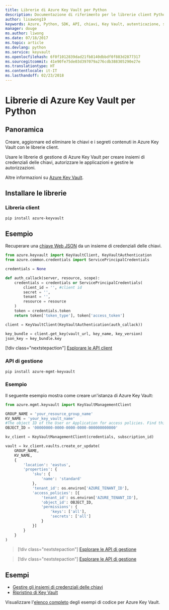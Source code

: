 ```yaml
---
title: Librerie di Azure Key Vault per Python
description: Documentazione di riferimento per le librerie client Python per Azure Key Vault
author: lisawong19
keywords: Azure, Python, SDK, API, chiavi, Key Vault, autenticazione, segreto, chiave, sicurezza
manager: douge
ms.author: liwong
ms.date: 07/18/2017
ms.topic: article
ms.devlang: python
ms.service: keyvault
ms.openlocfilehash: 6f0f1012839dad21fb8140dbbdf0f883d2877317
ms.sourcegitcommit: 41e90fe75de03d397079a276cdb388305290e27e
ms.translationtype: HT
ms.contentlocale: it-IT
ms.lasthandoff: 02/23/2018
---
```

# <a name="azure-key-vault-libraries-for-python"></a>Librerie di Azure Key Vault per Python

## <a name="overview"></a>Panoramica

Creare, aggiornare ed eliminare le chiavi e i segreti contenuti in Azure Key Vault con le librerie client.

Usare le librerie di gestione di Azure Key Vault per creare insiemi di credenziali delle chiavi, autorizzare le applicazioni e gestire le autorizzazioni. 

Altre informazioni su [Azure Key Vault](/azure/key-vault/key-vault-whatis).

## <a name="install-the-libraries"></a>Installare le librerie

### <a name="client-library"></a>Libreria client
```bash
pip install azure-keyvault
```

## <a name="example"></a>Esempio
Recuperare una [chiave Web JSON](https://tools.ietf.org/html/draft-ietf-jose-json-web-key-18) da un insieme di credenziali delle chiavi.

```python
from azure.keyvault import KeyVaultClient, KeyVaultAuthentication
from azure.common.credentials import ServicePrincipalCredentials

credentials = None

def auth_callack(server, resource, scope):
    credentials = credentials or ServicePrincipalCredentials(
        client_id = '', #client id
        secret = '',
        tenant = '',
        resource = resource
    )
    token = credentials.token
    return token['token_type'], token['access_token']

client = KeyVaultClient(KeyVaultAuthentication(auth_callack))

key_bundle = client.get_key(vault_url, key_name, key_version)
json_key = key_bundle.key
```
[!div class="nextstepaction"]
[Esplorare le API client](/python/api/overview/azure/keyvault/client)

### <a name="management-api"></a>API di gestione
```bash
pip install azure-mgmt-keyvault
```

### <a name="example"></a>Esempio
Il seguente esempio mostra come creare un'istanza di Azure Key Vault: 

```python
from azure.mgmt.keyvault import KeyVaultManagementClient

GROUP_NAME = 'your_resource_group_name'
KV_NAME = 'your_key_vault_name'
#The object ID of the User or Application for access policies. Find this number in the portal
OBJECT_ID = '00000000-0000-0000-0000-000000000000'

kv_client = KeyVaultManagementClient(credentials, subscription_id)

vault = kv_client.vaults.create_or_update(
    GROUP_NAME,
    KV_NAME,
    {
        'location': 'eastus',
        'properties': {
            'sku': {
                'name': 'standard'
            },
            'tenant_id': os.environ['AZURE_TENANT_ID'],
            'access_policies': [{
                'tenant_id': os.environ['AZURE_TENANT_ID'],
                'object_id': OBJECT_ID,
                'permissions': {
                    'keys': ['all'],
                    'secrets': ['all']
                }
            }]
        }
    }
)
```
> [!div class="nextstepaction"]
> [Esplorare le API di gestione](/python/api/azure.mgmt.keyvault)

> [!div class="nextstepaction"]
> [Esplorare le API di gestione](/python/api/overview/azure/keyvault/management)

## <a name="samples"></a>Esempi
* [Gestire gli insiemi di credenziali delle chiavi][1] 
* [Ripristino di Key Vault][2]

[1]: https://azure.microsoft.com/resources/samples/key-vault-python-manage/
[2]: https://azure.microsoft.com/resources/samples/key-vault-recovery-python/

Visualizzare l'[elenco completo](https://azure.microsoft.com/resources/samples/?platform=python&term=key+vault) degli esempi di codice per Azure Key Vault. 